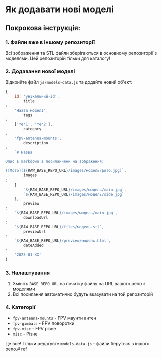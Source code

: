 # Як додавати нові моделі

## Покрокова інструкція:

### 1. Файли вже в іншому репозиторії
Всі зображення та STL файли зберігаються в основному репозиторії з моделями.
Цей репозиторій тільки для каталогу!

### 2. Додавання нової моделі
Відкрийте файл `js/models-data.js` та додайте новий об'єкт:

```javascript
{
    id: 'унікальний-id',
        title
:
    'Назва моделі',
        tags
:
    ['тег1', 'тег2'],
        category
:
    'fpv-antenna-mounts',
        description
:
    `# Назва
    
Опис в markdown з посиланнями на зображення:

![Фото](${RAW_BASE_REPO_URL}/images/модель/фото.jpg)`,
        images
:
    [
        `${RAW_BASE_REPO_URL}/images/модель/main.jpg`,
        `${RAW_BASE_REPO_URL}/images/модель/side.jpg`
    ],
        preview
:
    `${RAW_BASE_REPO_URL}/images/модель/main.jpg`,
        downloadUrl
:
    `${RAW_BASE_REPO_URL}/files/модель.stl`,
        previewUrl
:
    `${RAW_BASE_REPO_URL}/preview/модель.html`,
        dateAdded
:
    '2025-01-XX'
}
```

### 3. Налаштування
1. Змініть `BASE_REPO_URL` на початку файлу на URL вашого репо з моделями
2. Всі посилання автоматично будуть вказувати на той репозиторій

### 4. Категорії
- `fpv-antenna-mounts` - FPV маунти антен  
- `fpv-gimbals` - FPV поворотки
- `fpv-misc` - FPV різне
- `misc` - Різне

Це все! Тільки редагуєте `models-data.js` - файли беруться з іншого репо.# ref